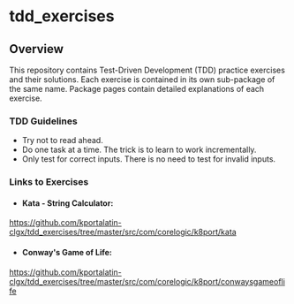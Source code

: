 # tdd_exercises

## Overview

This repository contains Test-Driven Development (TDD) practice exercises and their solutions. Each exercise is contained in its own sub-package of the same name.  Package pages contain detailed explanations of each exercise.

### TDD Guidelines

  * Try not to read ahead.
  * Do one task at a time. The trick is to learn to work incrementally.
  * Only test for correct inputs. There is no need to test for invalid inputs.

### Links to Exercises

  * #### Kata - String Calculator:
  <https://github.com/kportalatin-clgx/tdd_exercises/tree/master/src/com/corelogic/k8port/kata> 
  

  * #### Conway's Game of Life:
  <https://github.com/kportalatin-clgx/tdd_exercises/tree/master/src/com/corelogic/k8port/conwaysgameoflife> 
